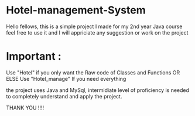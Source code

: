# Hotel-management-System
Hello fellows, this is a simple project I made for my 2nd year Java course feel free to use it and I will appriciate any suggestion or work on the project

# Important : 
Use "Hotel" if you only want the Raw code of Classes and Functions
OR ELSE Use "Hotel_manage" If you need everything

the project uses Java and MySql, intermidiate level of proficiency is needed to completely understand and apply the project.

THANK YOU !!!!
